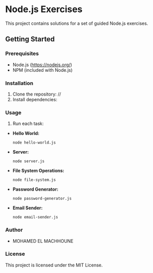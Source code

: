 # Node.js Exercises

This project contains solutions for a set of guided Node.js exercises.

## Getting Started

### Prerequisites

- Node.js (https://nodejs.org/)
- NPM (included with Node.js)

### Installation

1. Clone the repository:
//
2. Install dependencies:


### Usage

1. Run each task:

- **Hello World:**
  ```
  node hello-world.js
  ```

- **Server:**
  ```
  node server.js
  ```

- **File System Operations:**
  ```
  node file-system.js
  ```

- **Password Generator:**
  ```
  node password-generator.js
  ```

- **Email Sender:**
  ```
  node email-sender.js
  ```

### Author

- MOHAMED EL MACHHOUNE

### License

This project is licensed under the MIT License.
